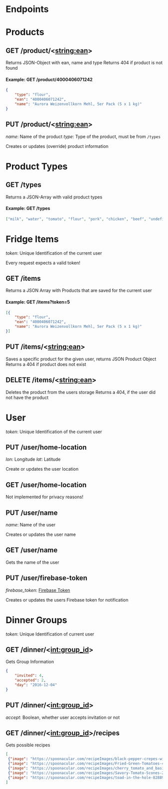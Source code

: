 # Endpoints

# Products
## GET /product/<<string:ean>>
Returns JSON-Object with ean, name and type
Returns 404 if product is not found

#### Example: GET /product/4000406071242
```json
{
    "type": "flour",
    "ean": "4000406071242",
    "name": "Aurora Weizenvollkorn Mehl, 5er Pack (5 x 1 kg)"
}
```

## PUT /product/<<string:ean>>
_name_: Name of the product
_type_: Type of the product, must be from `/types`

Creates or updates (override) product information

# Product Types

## GET /types
Returns a JSON-Array with valid product types
#### Example: GET /types
```json
["milk", "water", "tomato", "flour", "pork", "chicken", "beef", "undefined"]
```

# Fridge Items
_token_: Unique Identification of the current user

Every request expects a valid token!

## GET /items
Returns a JSON Array with Products that are saved for the current user

#### Example: GET /items?token=5
```json
[{
    "type": "flour",
    "ean": "4000406071242",
    "name": "Aurora Weizenvollkorn Mehl, 5er Pack (5 x 1 kg)"
}]
```

## PUT /items/<<string:ean>>
Saves a specific product for the given user, returns JSON Product Object
Returns a 404 if product does not exist

## DELETE /items/<<string:ean>>
Deletes the product from the users storage
Returns a 404, if the user did not have the product

# User
_token_: Unique Identification of the current user

## PUT /user/home-location
_lon_: Longitude
_lat_: Latitude

Create or updates the user location

## GET /user/home-location
Not implemented for privacy reasons!

## PUT /user/name
_name_: Name of the user

Creates or updates the user name

## GET /user/name
Gets the name of the user

## PUT /user/firebase-token
_firebase_token_: [Firebase Token](https://firebase.google.com/docs/reference/admin/java/reference/com/google/firebase/auth/FirebaseToken)

Creates or updates the users Firebase token for notification

# Dinner Groups
_token_: Unique Identification of current user

## GET /dinner/<<int:group_id>>
Gets Group Information
```json
{
    "invited": 4,
    "accepted": 2,
    "day": "2016-12-04"
}
```

## PUT /dinner/<<int:group_id>>
_accept_: Boolean, whether user accepts invitation or not

## GET /dinner/<<int:group_id>>/recipes
Gets possible recipes
```json
[
 {"image": "https://spoonacular.com/recipeImages/black-pepper-crepes-with-goat-cheese-and-tomatoes-2-79315.jpg", "desc": null, "title": "Black Pepper Crepes With Goat Cheese And Tomatoes", "upvotes": 0, "veto": false, "id": 25},
 {"image": "https://spoonacular.com/recipeImages/Fried-Green-Tomatoes-408340.jpg", "desc": null, "title": "Fried Green Tomatoes", "upvotes": 0, "veto": false, "id": 26},
 {"image": "https://spoonacular.com/recipeImages/cherry_tomato_and_basil_clafoutis-47077.jpg", "desc": null, "title": "Cherry Tomato And Basil Clafoutis", "upvotes": 0, "veto": false, "id": 27},
 {"image": "https://spoonacular.com/recipeImages/Savory-Tomato-Scones-201022.jpg", "desc": null, "title": "Savory Tomato Scones", "upvotes": 0, "veto": false, "id": 28},
 {"image": "https://spoonacular.com/recipeImages/toad-in-the-hole-828894.jpg", "desc": null, "title": "Toad In The Hole", "upvotes": 0, "veto": false, "id": 29}
]
```